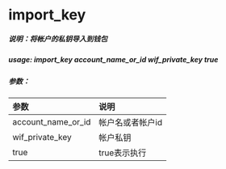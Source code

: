#  import_key

##### 说明：将帐户的私钥导入到钱包

##### usage: import_key account_name_or_id wif_private_key true

##### 参数：

| 参数 | 说明 |
| :--- | :--- |
| account_name_or_id | 帐户名或者帐户id |
| wif_private_key | 帐户私钥 |
| true | true表示执行 |




